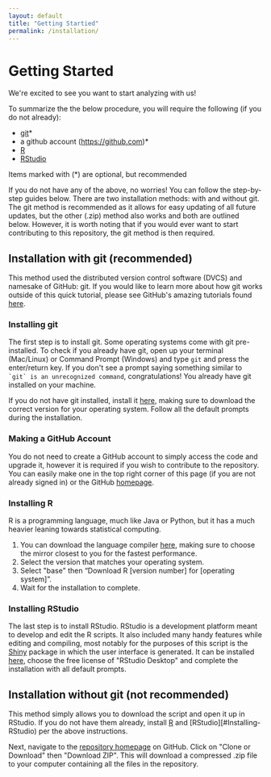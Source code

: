 ```yaml
---
layout: default
title: "Getting Startied"
permalink: /installation/
---
```


# Getting Started

We're excited to see you want to start analyzing with us!

To summarize the the below procedure, you will require the following (if you do not already):
- [git](https://git-scm.com/)*
- a github account (https://github.com)*
- [R](https://www.r-project.org/)
- [RStudio](https://rstudio.com/)

Items marked with (\*) are optional, but recommended

If you do not have any of the above, no worries! You can follow the step-by-step guides below. There are two installation methods: with and without git. The git method is recommended as it allows for easy updating of all future updates, but the other (.zip) method also works and both are outlined below. However, it is worth noting that if you would ever want to start contributing to this repository, the git method is then required.

## Installation with git (recommended)

This method used the distributed version control software (DVCS) and namesake of GitHub: git. If you would like to learn more about how git works outside of this quick tutorial, please see GitHub's amazing tutorials found [here](https://try.github.io/).

### Installing git

The first step is to install git. Some operating systems come with git pre-installed. To check if you already have git, open up your terminal (Mac/Linux) or Command Prompt (Windows) and type `git` and press the enter/return key. If you don't see a prompt saying something similar to `` `git` is an unrecognized command``, congratulations! You already have git installed on your machine. 

If you do not have git installed, install it [here](https://git-scm.com/downloads), making sure to download the correct version for your operating system. Follow all the default prompts during the installation.

### Making a GitHub Account

You do not need to create a GitHub account to simply access the code and upgrade it, however it is required if you wish to contribute to the repository. You can easily make one in the top right corner of this page (if you are not already signed in) or the GitHub [homepage](https:/github.com).

### Installing R

R is a programming language, much like Java or Python, but it has a much heavier leaning towards statistical computing. 
1. You can download the language compiler [here](https://cran.r-project.org/mirrors.html), making sure to choose the mirror closest to you for the fastest performance.
2. Select the version that matches your operating system.
3. Select "base" then “Download R [version number] for [operating system]”.
4. Wait for the installation to complete.

### Installing RStudio

The last step is to install RStudio. RStudio is a development platform meant to develop and edit the R scripts. It also included many handy features while editing and compiling, most notably for the purposes of this script is the [Shiny](https://shiny.rstudio.com/) package in which the user interface is generated. It can be installed [here](https://rstudio.com/products/rstudio/download/), choose the free license of "RStudio Desktop" and complete the installation with all default prompts.

## Installation without git (not recommended)

This method simply allows you to download the script and open it up in RStudio. If you do not have them already, install [R](#Installing-R) and [RStudio][#Installing-RStudio) per the above instructions. 

Next, navigate to the [repository homepage](https://github.com/2ryan09/arbinimport) on GitHub. Click on "Clone or Download" then "Download ZIP". This will download a compressed .zip file to your computer containing all the files in the repository.

